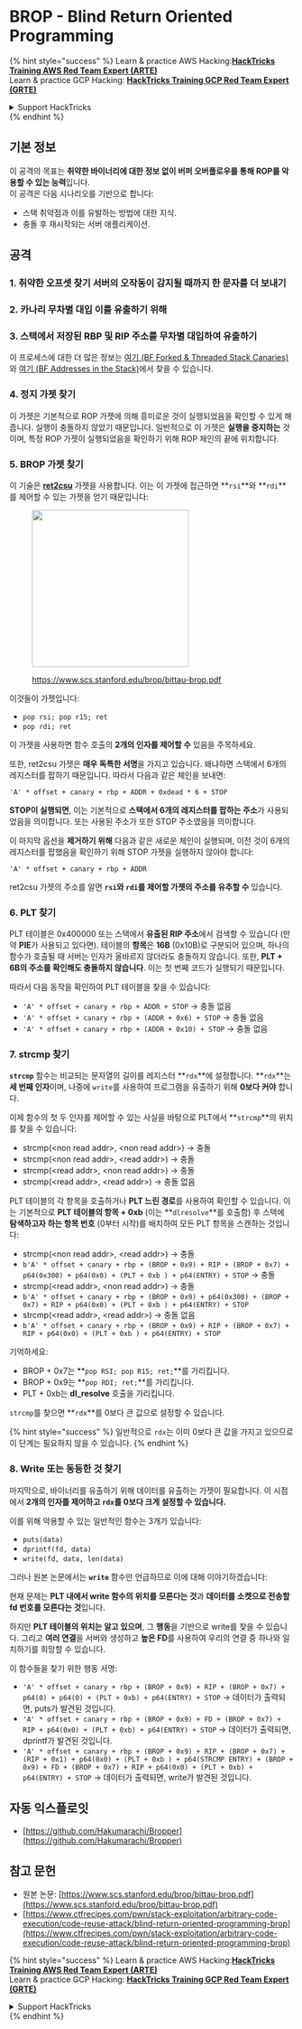 # BROP - Blind Return Oriented Programming

{% hint style="success" %}
Learn & practice AWS Hacking:<img src="../../.gitbook/assets/arte.png" alt="" data-size="line">[**HackTricks Training AWS Red Team Expert (ARTE)**](https://training.hacktricks.xyz/courses/arte)<img src="../../.gitbook/assets/arte.png" alt="" data-size="line">\
Learn & practice GCP Hacking: <img src="../../.gitbook/assets/grte.png" alt="" data-size="line">[**HackTricks Training GCP Red Team Expert (GRTE)**<img src="../../.gitbook/assets/grte.png" alt="" data-size="line">](https://training.hacktricks.xyz/courses/grte)

<details>

<summary>Support HackTricks</summary>

* Check the [**subscription plans**](https://github.com/sponsors/carlospolop)!
* **Join the** 💬 [**Discord group**](https://discord.gg/hRep4RUj7f) or the [**telegram group**](https://t.me/peass) or **follow** us on **Twitter** 🐦 [**@hacktricks\_live**](https://twitter.com/hacktricks_live)**.**
* **Share hacking tricks by submitting PRs to the** [**HackTricks**](https://github.com/carlospolop/hacktricks) and [**HackTricks Cloud**](https://github.com/carlospolop/hacktricks-cloud) github repos.

</details>
{% endhint %}

## 기본 정보

이 공격의 목표는 **취약한 바이너리에 대한 정보 없이 버퍼 오버플로우를 통해 ROP를 악용할 수 있는 능력**입니다.\
이 공격은 다음 시나리오를 기반으로 합니다:

* 스택 취약점과 이를 유발하는 방법에 대한 지식.
* 충돌 후 재시작되는 서버 애플리케이션.

## 공격

### **1. 취약한 오프셋 찾기** 서버의 오작동이 감지될 때까지 한 문자를 더 보내기

### **2. 카나리 무차별 대입** 이를 유출하기 위해

### **3. 스택에서 저장된 RBP 및 RIP** 주소를 무차별 대입하여 유출하기

이 프로세스에 대한 더 많은 정보는 [여기 (BF Forked & Threaded Stack Canaries)](../common-binary-protections-and-bypasses/stack-canaries/bf-forked-stack-canaries.md)와 [여기 (BF Addresses in the Stack)](../common-binary-protections-and-bypasses/pie/bypassing-canary-and-pie.md)에서 찾을 수 있습니다.

### **4. 정지 가젯 찾기**

이 가젯은 기본적으로 ROP 가젯에 의해 흥미로운 것이 실행되었음을 확인할 수 있게 해줍니다. 실행이 충돌하지 않았기 때문입니다. 일반적으로 이 가젯은 **실행을 중지하는** 것이며, 특정 ROP 가젯이 실행되었음을 확인하기 위해 ROP 체인의 끝에 위치합니다.

### **5. BROP 가젯 찾기**

이 기술은 [**ret2csu**](ret2csu.md) 가젯을 사용합니다. 이는 이 가젯에 접근하면 **`rsi`**와 **`rdi`**를 제어할 수 있는 가젯을 얻기 때문입니다:

<figure><img src="../../.gitbook/assets/image (1) (1) (1) (1) (1) (1) (1) (1) (1) (1) (1) (1).png" alt="" width="278"><figcaption><p><a href="https://www.scs.stanford.edu/brop/bittau-brop.pdf">https://www.scs.stanford.edu/brop/bittau-brop.pdf</a></p></figcaption></figure>

이것들이 가젯입니다:

* `pop rsi; pop r15; ret`
* `pop rdi; ret`

이 가젯을 사용하면 함수 호출의 **2개의 인자를 제어할 수** 있음을 주목하세요.

또한, ret2csu 가젯은 **매우 독특한 서명**을 가지고 있습니다. 왜냐하면 스택에서 6개의 레지스터를 팝하기 때문입니다. 따라서 다음과 같은 체인을 보내면:

`'A' * offset + canary + rbp + ADDR + 0xdead * 6 + STOP`

**STOP이 실행되면**, 이는 기본적으로 **스택에서 6개의 레지스터를 팝하는 주소**가 사용되었음을 의미합니다. 또는 사용된 주소가 또한 STOP 주소였음을 의미합니다.

이 마지막 옵션을 **제거하기 위해** 다음과 같은 새로운 체인이 실행되며, 이전 것이 6개의 레지스터를 팝했음을 확인하기 위해 STOP 가젯을 실행하지 않아야 합니다:

`'A' * offset + canary + rbp + ADDR`

ret2csu 가젯의 주소를 알면 **`rsi`와 `rdi`를 제어할 가젯의 주소를 유추할 수** 있습니다.

### 6. PLT 찾기

PLT 테이블은 0x400000 또는 스택에서 **유출된 RIP 주소**에서 검색할 수 있습니다 (만약 **PIE**가 사용되고 있다면). 테이블의 **항목**은 **16B** (0x10B)로 구분되어 있으며, 하나의 함수가 호출될 때 서버는 인자가 올바르지 않더라도 충돌하지 않습니다. 또한, **PLT + 6B의 주소를 확인해도 충돌하지 않습니다**. 이는 첫 번째 코드가 실행되기 때문입니다.

따라서 다음 동작을 확인하여 PLT 테이블을 찾을 수 있습니다:

* `'A' * offset + canary + rbp + ADDR + STOP` -> 충돌 없음
* `'A' * offset + canary + rbp + (ADDR + 0x6) + STOP` -> 충돌 없음
* `'A' * offset + canary + rbp + (ADDR + 0x10) + STOP` -> 충돌 없음

### 7. strcmp 찾기

**`strcmp`** 함수는 비교되는 문자열의 길이를 레지스터 **`rdx`**에 설정합니다. **`rdx`**는 **세 번째 인자**이며, 나중에 `write`를 사용하여 프로그램을 유출하기 위해 **0보다 커야** 합니다.

이제 함수의 첫 두 인자를 제어할 수 있는 사실을 바탕으로 PLT에서 **`strcmp`**의 위치를 찾을 수 있습니다:

* strcmp(\<non read addr>, \<non read addr>) -> 충돌
* strcmp(\<non read addr>, \<read addr>) -> 충돌
* strcmp(\<read addr>, \<non read addr>) -> 충돌
* strcmp(\<read addr>, \<read addr>) -> 충돌 없음

PLT 테이블의 각 항목을 호출하거나 **PLT 느린 경로**를 사용하여 확인할 수 있습니다. 이는 기본적으로 **PLT 테이블의 항목 + 0xb** (이는 **`dlresolve`**를 호출함) 후 스택에 **탐색하고자 하는 항목 번호** (0부터 시작)를 배치하여 모든 PLT 항목을 스캔하는 것입니다:

* strcmp(\<non read addr>, \<read addr>) -> 충돌
* `b'A' * offset + canary + rbp + (BROP + 0x9) + RIP + (BROP + 0x7) + p64(0x300) + p64(0x0) + (PLT + 0xb ) + p64(ENTRY) + STOP` -> 충돌
* strcmp(\<read addr>, \<non read addr>) -> 충돌
* `b'A' * offset + canary + rbp + (BROP + 0x9) + p64(0x300) + (BROP + 0x7) + RIP + p64(0x0) + (PLT + 0xb ) + p64(ENTRY) + STOP`
* strcmp(\<read addr>, \<read addr>) -> 충돌 없음
* `b'A' * offset + canary + rbp + (BROP + 0x9) + RIP + (BROP + 0x7) + RIP + p64(0x0) + (PLT + 0xb ) + p64(ENTRY) + STOP`

기억하세요:

* BROP + 0x7는 **`pop RSI; pop R15; ret;`**를 가리킵니다.
* BROP + 0x9는 **`pop RDI; ret;`**를 가리킵니다.
* PLT + 0xb는 **dl\_resolve** 호출을 가리킵니다.

`strcmp`를 찾으면 **`rdx`**를 0보다 큰 값으로 설정할 수 있습니다.

{% hint style="success" %}
일반적으로 `rdx`는 이미 0보다 큰 값을 가지고 있으므로 이 단계는 필요하지 않을 수 있습니다.
{% endhint %}

### 8. Write 또는 동등한 것 찾기

마지막으로, 바이너리를 유출하기 위해 데이터를 유출하는 가젯이 필요합니다. 이 시점에서 **2개의 인자를 제어하고 `rdx`를 0보다 크게 설정할 수 있습니다.**

이를 위해 악용할 수 있는 일반적인 함수는 3개가 있습니다:

* `puts(data)`
* `dprintf(fd, data)`
* `write(fd, data, len(data)`

그러나 원본 논문에서는 **`write`** 함수만 언급하므로 이에 대해 이야기하겠습니다:

현재 문제는 **PLT 내에서 write 함수의 위치를 모른다는 것**과 **데이터를 소켓으로 전송할 fd 번호를 모른다는 것**입니다.

하지만 **PLT 테이블의 위치는 알고 있으며**, 그 **행동**을 기반으로 write를 찾을 수 있습니다. 그리고 **여러 연결**을 서버와 생성하고 **높은 FD**를 사용하여 우리의 연결 중 하나와 일치하기를 희망할 수 있습니다.

이 함수들을 찾기 위한 행동 서명:

* `'A' * offset + canary + rbp + (BROP + 0x9) + RIP + (BROP + 0x7) + p64(0) + p64(0) + (PLT + 0xb) + p64(ENTRY) + STOP` -> 데이터가 출력되면, puts가 발견된 것입니다.
* `'A' * offset + canary + rbp + (BROP + 0x9) + FD + (BROP + 0x7) + RIP + p64(0x0) + (PLT + 0xb) + p64(ENTRY) + STOP` -> 데이터가 출력되면, dprintf가 발견된 것입니다.
* `'A' * offset + canary + rbp + (BROP + 0x9) + RIP + (BROP + 0x7) + (RIP + 0x1) + p64(0x0) + (PLT + 0xb ) + p64(STRCMP ENTRY) + (BROP + 0x9) + FD + (BROP + 0x7) + RIP + p64(0x0) + (PLT + 0xb) + p64(ENTRY) + STOP` -> 데이터가 출력되면, write가 발견된 것입니다.

## 자동 익스플로잇

* [https://github.com/Hakumarachi/Bropper](https://github.com/Hakumarachi/Bropper)

## 참고 문헌

* 원본 논문: [https://www.scs.stanford.edu/brop/bittau-brop.pdf](https://www.scs.stanford.edu/brop/bittau-brop.pdf)
* [https://www.ctfrecipes.com/pwn/stack-exploitation/arbitrary-code-execution/code-reuse-attack/blind-return-oriented-programming-brop](https://www.ctfrecipes.com/pwn/stack-exploitation/arbitrary-code-execution/code-reuse-attack/blind-return-oriented-programming-brop)

{% hint style="success" %}
Learn & practice AWS Hacking:<img src="../../.gitbook/assets/arte.png" alt="" data-size="line">[**HackTricks Training AWS Red Team Expert (ARTE)**](https://training.hacktricks.xyz/courses/arte)<img src="../../.gitbook/assets/arte.png" alt="" data-size="line">\
Learn & practice GCP Hacking: <img src="../../.gitbook/assets/grte.png" alt="" data-size="line">[**HackTricks Training GCP Red Team Expert (GRTE)**<img src="../../.gitbook/assets/grte.png" alt="" data-size="line">](https://training.hacktricks.xyz/courses/grte)

<details>

<summary>Support HackTricks</summary>

* Check the [**subscription plans**](https://github.com/sponsors/carlospolop)!
* **Join the** 💬 [**Discord group**](https://discord.gg/hRep4RUj7f) or the [**telegram group**](https://t.me/peass) or **follow** us on **Twitter** 🐦 [**@hacktricks\_live**](https://twitter.com/hacktricks_live)**.**
* **Share hacking tricks by submitting PRs to the** [**HackTricks**](https://github.com/carlospolop/hacktricks) and [**HackTricks Cloud**](https://github.com/carlospolop/hacktricks-cloud) github repos.

</details>
{% endhint %}
